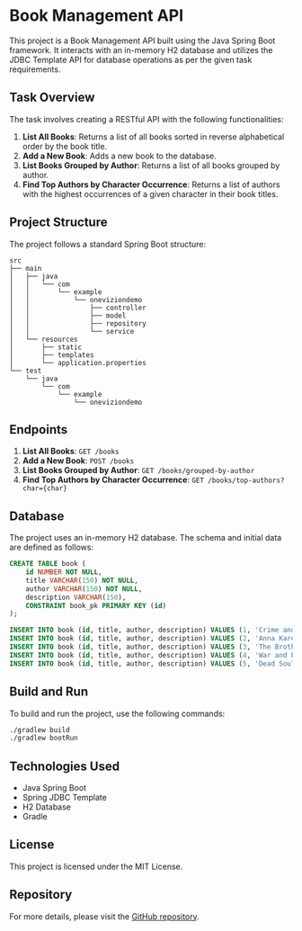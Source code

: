 # Book Management API

This project is a Book Management API built using the Java Spring Boot framework. It interacts with an in-memory H2 database and utilizes the JDBC Template API for database operations as per the given task requirements.

## Task Overview

The task involves creating a RESTful API with the following functionalities:

1. **List All Books**: Returns a list of all books sorted in reverse alphabetical order by the book title.
2. **Add a New Book**: Adds a new book to the database.
3. **List Books Grouped by Author**: Returns a list of all books grouped by author.
4. **Find Top Authors by Character Occurrence**: Returns a list of authors with the highest occurrences of a given character in their book titles.

## Project Structure

The project follows a standard Spring Boot structure:

```
src
├── main
│   ├── java
│   │   └── com
│   │       └── example
│   │           └── oneviziondemo
│   │               ├── controller
│   │               ├── model
│   │               ├── repository
│   │               └── service
│   └── resources
│       ├── static
│       ├── templates
│       └── application.properties
└── test
    └── java
        └── com
            └── example
                └── oneviziondemo
```

## Endpoints

1. **List All Books**: `GET /books`
2. **Add a New Book**: `POST /books`
3. **List Books Grouped by Author**: `GET /books/grouped-by-author`
4. **Find Top Authors by Character Occurrence**: `GET /books/top-authors?char={char}`

## Database

The project uses an in-memory H2 database. The schema and initial data are defined as follows:

```sql
CREATE TABLE book (
    id NUMBER NOT NULL,
    title VARCHAR(150) NOT NULL,
    author VARCHAR(150) NOT NULL,
    description VARCHAR(150),
    CONSTRAINT book_pk PRIMARY KEY (id)
);

INSERT INTO book (id, title, author, description) VALUES (1, 'Crime and Punishment', 'F. Dostoevsky', NULL);
INSERT INTO book (id, title, author, description) VALUES (2, 'Anna Karenina', 'L. Tolstoy', NULL);
INSERT INTO book (id, title, author, description) VALUES (3, 'The Brothers Karamazov', 'F. Dostoevsky', NULL);
INSERT INTO book (id, title, author, description) VALUES (4, 'War and Peace', 'L. Tolstoy', NULL);
INSERT INTO book (id, title, author, description) VALUES (5, 'Dead Souls', 'N. Gogol', NULL);
```

## Build and Run

To build and run the project, use the following commands:

```bash
./gradlew build
./gradlew bootRun
```

## Technologies Used

- Java Spring Boot
- Spring JDBC Template
- H2 Database
- Gradle

## License

This project is licensed under the MIT License.

## Repository

For more details, please visit the [GitHub repository](https://github.com/mirsaidoff/OneVizionDemo).
